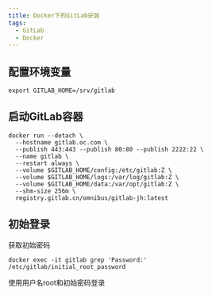 ```yaml
---
title: Docker下的GitLab安装
tags: 
  - GitLab
  - Docker
---
```


## 配置环境变量

```shell
export GITLAB_HOME=/srv/gitlab
```

<!--more-->

## 启动GitLab容器

```
docker run --detach \
  --hostname gitlab.oc.com \
  --publish 443:443 --publish 80:80 --publish 2222:22 \
  --name gitlab \
  --restart always \
  --volume $GITLAB_HOME/config:/etc/gitlab:Z \
  --volume $GITLAB_HOME/logs:/var/log/gitlab:Z \
  --volume $GITLAB_HOME/data:/var/opt/gitlab:Z \
  --shm-size 256m \
  registry.gitlab.cn/omnibus/gitlab-jh:latest
```

## 初始登录

获取初始密码

```
docker exec -it gitlab grep 'Password:' /etc/gitlab/initial_root_password
```

使用用户名root和初始密码登录


